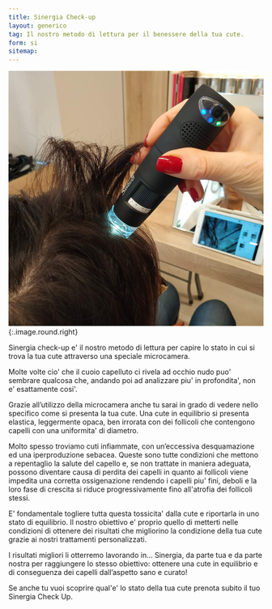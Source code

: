 ```yaml
---
title: Sinergia Check-up
layout: generico
tag: Il nostro metodo di lettura per il benessere della tua cute.
form: si
sitemap:
---
```


![](images/benessere/checkup.jpg){:.image.round.right}

Sinergia check-up e' il nostro metodo di lettura per capire lo stato in cui si trova la tua cute attraverso una speciale microcamera. 
 
Molte volte cio' che il cuoio capelluto ci rivela ad occhio nudo puo' sembrare qualcosa che, andando poi ad analizzare piu' in profondita', non e' esattamente cosi'.
 
Grazie all’utilizzo della microcamera anche tu sarai in grado di vedere nello specifico come si presenta la tua cute.
Una cute in equilibrio si presenta elastica, leggermente opaca, ben irrorata con dei follicoli che contengono capelli con una uniformita' di diametro.
 
Molto spesso troviamo cuti infiammate, con un’eccessiva desquamazione ed una iperproduzione sebacea. Queste sono tutte condizioni che mettono a repentaglio la salute del capello e, se non trattate in maniera adeguata, possono diventare causa di perdita dei capelli in quanto ai follicoli viene impedita una corretta ossigenazione rendendo i capelli piu' fini, deboli e la loro fase di crescita si riduce progressivamente fino all'atrofia dei follicoli stessi. 
 
E' fondamentale togliere tutta questa tossicita' dalla cute e riportarla in uno stato di equilibrio.
Il nostro obiettivo e' proprio quello di metterti nelle condizioni di ottenere dei risultati che migliorino la condizione della tua cute grazie ai nostri trattamenti personalizzati.
 
I risultati migliori li otterremo lavorando in... Sinergia, da parte tua e da parte nostra per raggiungere lo stesso obiettivo: ottenere una cute in equilibrio e di conseguenza dei capelli dall’aspetto sano e curato!
 
Se anche tu vuoi scoprire qual'e' lo stato della tua cute prenota subito il tuo Sinergia Check Up.

